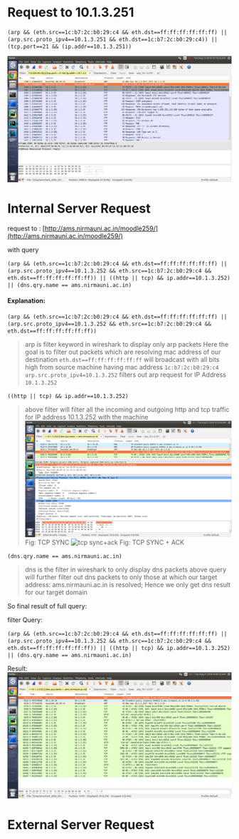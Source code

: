 Request to 10.1.3.251
=====================


    (arp && (eth.src==1c:b7:2c:b0:29:c4 && eth.dst==ff:ff:ff:ff:ff:ff) || (arp.src.proto_ipv4==10.1.3.251 && eth.dst==1c:b7:2c:b0:29:c4)) || (tcp.port==21 && (ip.addr==10.1.3.251))

![arp request for ftp server](https://raw.githubusercontent.com/gahan9/ACN_lab/master/wireshark_capturing/arp_and_tcp.png)

Internal Server Request
=======================

request to : [http://ams.nirmauni.ac.in/moodle259/](http://ams.nirmauni.ac.in/moodle259/)

with query

    (arp && (eth.src==1c:b7:2c:b0:29:c4 && eth.dst==ff:ff:ff:ff:ff:ff) ||(arp.src.proto_ipv4==10.1.3.252 && eth.src==1c:b7:2c:b0:29:c4 && eth.dst==ff:ff:ff:ff:ff:ff)) || ((http || tcp) && ip.addr==10.1.3.252) || (dns.qry.name == ams.nirmauni.ac.in)


#### Explanation:


    (arp && (eth.src==1c:b7:2c:b0:29:c4 && eth.dst==ff:ff:ff:ff:ff:ff) || (arp.src.proto_ipv4==10.1.3.252 && eth.src==1c:b7:2c:b0:29:c4 && eth.dst==ff:ff:ff:ff:ff:ff))
> arp is filter keyword in wireshark to display only arp packets 
> Here the goal is to filter out packets which are resolving mac address of our destination
> `eth.dst==ff:ff:ff:ff:ff:ff` will broadcast with all bits high from source machine having mac address `1c:b7:2c:b0:29:c4`
> `arp.src.proto_ipv4=10.1.3.252` filters out arp request for IP Address `10.1.3.252`

    ((http || tcp) && ip.addr==10.1.3.252)
> above filter will filter all the incoming and outgoing http and tcp traffic for IP address 10.1.3.252 with the machine 
> ![tcp sync](https://raw.githubusercontent.com/gahan9/ACN_lab/master/wireshark_capturing/scenario_2/scenario2.tcp.sync.png)
> Fig: TCP SYNC
> ![tcp sync+ack](https://raw.githubusercontent.com/gahan9/ACN_lab/master/wireshark_capturing/scenario_2/scenario2.tcp.sync.ack.png)
> Fig: TCP SYNC + ACK

    (dns.qry.name == ams.nirmauni.ac.in)
> dns is the filter in wireshark to only display dns packets
> above query will further filter out dns packets to only those at which our target address: ams.nirmauni.ac.in is resolved; Hence we only get dns result for our target domain

So final result of full query:

filter Query:

    (arp && (eth.src==1c:b7:2c:b0:29:c4 && eth.dst==ff:ff:ff:ff:ff:ff) ||(arp.src.proto_ipv4==10.1.3.252 && eth.src==1c:b7:2c:b0:29:c4 && eth.dst==ff:ff:ff:ff:ff:ff)) || ((http || tcp) && ip.addr==10.1.3.252) || (dns.qry.name == ams.nirmauni.ac.in)

Result:
![internal server capturing](https://raw.githubusercontent.com/gahan9/ACN_lab/master/wireshark_capturing/scenario_2/scenario2.full.png)

External Server Request
========================